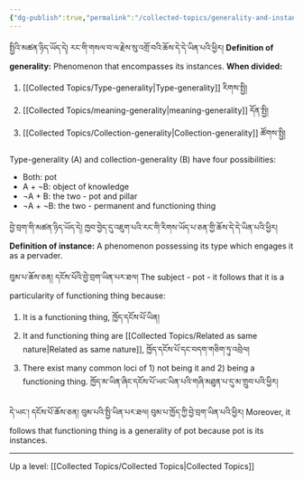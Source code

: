 ```yaml
---
{"dg-publish":true,"permalink":"/collected-topics/generality-and-instances/"}
---
```


སྤྱིའི་མཚན་ཉིད་ཡོད་དེ། རང་གི་གསལ་བ་ལ་རྗེས་སུ་འགྲོ་བའི་ཆོས་དེ་དེ་ཡིན་པའི་ཕྱིར།
**Definition of generality:** Phenomenon that encompasses its instances.
**When divided:**
1. [[Collected Topics/Type-generality\|Type-generality]]  རིགས་སྤྱི།
2. [[Collected Topics/meaning-generality\|meaning-generality]] དོན་སྤྱི།
3. [[Collected Topics/Collection-generality\|Collection-generality]] ཚོགས་སྤྱི།

Type-generality (A) and collection-generality (B) have four possibilities:
- Both: pot
- A + ¬B: object of knowledge
- ¬A + B: the two - pot and pillar
- ¬A + ¬B: the two - permanent and functioning thing

བྱེ་བྲག་གི་མཚན་ཉིད་ཡོད་དེ། ཁྱབ་བྱེད་དུ་འཇུག་པའི་རང་གི་རིགས་ཡོད་པ་ཅན་གྱི་ཆོས་དེ་དེ་ཡིན་པའི་ཕྱིར།
**Definition of instance:** A phenomenon possessing its type which engages it as a pervader.

བུམ་པ་ཆོས་ཅན། དངོས་པོའི་བྱེ་བྲག་ཡིན་པར་ཐལ།
The subject - pot - it follows that it is a particularity of functioning thing because:
1. It is a functioning thing, ཁྱོད་དངོས་པོ་ཡིན།
2. It and functioning thing are [[Collected Topics/Related as same nature\|Related as same nature]], ཁྱོད་དངོས་པོ་དང་བདག་གཅིག་ཏུ་འབྲེལ།
3. There exist many common loci of 1) not being it and 2) being a functioning thing.
   ཁྱོད་མ་ཡིན་ཞིང་དངོས་པོ་ཡང་ཡིན་པའི་གཞི་མཐུན་པ་དུ་མ་གྲུབ་པའི་ཕྱིར། 

དེ་ཡང་། དངོས་པོ་ཆོས་ཅན། བུམ་པའི་སྤྱི་ཡིན་པར་ཐལ། བུམ་པ་ཁྱོད་ཀྱི་བྱེ་བྲག་ཡིན་པའི་ཕྱིར།
Moreover, it follows that functioning thing is a generality of pot because pot is its instances.

---


Up a level: [[Collected Topics/Collected Topics\|Collected Topics]]